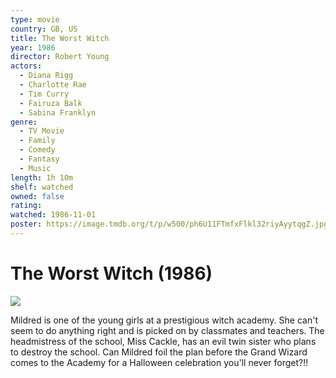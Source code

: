 ```yaml
---
type: movie
country: GB, US
title: The Worst Witch
year: 1986
director: Robert Young
actors:
  - Diana Rigg
  - Charlotte Rae
  - Tim Curry
  - Fairuza Balk
  - Sabina Franklyn
genre:
  - TV Movie
  - Family
  - Comedy
  - Fantasy
  - Music
length: 1h 10m
shelf: watched
owned: false
rating:
watched: 1986-11-01
poster: https://image.tmdb.org/t/p/w500/ph6U11FTmfxFlkl32riyAyytqgZ.jpg
---
```


# The Worst Witch (1986)

![](https://image.tmdb.org/t/p/w500/ph6U11FTmfxFlkl32riyAyytqgZ.jpg)

Mildred is one of the young girls at a prestigious witch academy. She can't seem to do anything right and is picked on by classmates and teachers. The headmistress of the school, Miss Cackle, has an evil twin sister who plans to destroy the school. Can Mildred foil the plan before the Grand Wizard comes to the Academy for a Halloween celebration you'll never forget?!!